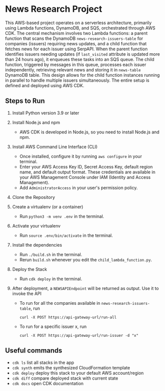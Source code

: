 
# News Research Project
This AWS-based project operates on a serverless architecture, primarily using Lambda functions, DynamoDB, and SQS, orchestrated through AWS CDK. The central mechanism involves two Lambda functions: a parent function that scans the DynamoDB `news-research-issuers-table` for companies (issuers) requiring news updates, and a child function that fetches news for each issuer using SerpAPI. When the parent function identifies issuers needing updates (if `last_visited` attribute is updated more than 24 hours ago), it enqueues these tasks into an SQS queue. 
The child function, triggered by messages in this queue, processes each issuer independently, retrieving relevant news and storing it in `news-table` DynamoDB table. This design allows for the child function instances running in parallel to handle multiple issuers simultaneously. The entire setup is defined and deployed using AWS CDK.

## Steps to Run

1. Install Python version 3.9 or later

2. Install Node.js and npm
    - AWS CDK is developed in Node.js, so you need to install Node.js and npm.

3. Install AWS Command Line Interface (CLI)
    - Once installed, configure it by running `aws configure` in your terminal.
    - Enter your AWS Access Key ID, Secret Access Key, default region name, and default output format. These credentials are available in your AWS Management Console under IAM (Identity and Access Management).
    - Add `AdministratorAccess` in your user's permission policy.

4. Clone the Repository

5. Create a virtualenv (or a container)
    - Run `python3 -m venv .env` in the terminal.

6. Activate your virtualenv
    - Run `source .env/bin/activate` in the terminal.

7. Install the dependencies
    - Run `./build.sh` in the terminal.
    - Rerun `build.sh` whenever you edit the `child_lambda_function.py`.

8. Deploy the Stack
    - Run `cdk deploy` in the terminal.

9. After deployment, a `NEWSAPIEndpoint` will be returned as output. Use it to invoke the API
    - To run for all the companies available in `news-research-issuers-table`, run 
        ```
        curl -X POST https://api-gateway-url/run-all
        ```
    - To run for a specific issuer x, run 
        ```
        curl -X POST https://api-gateway-url/run-issuer -d "x"
        ```



## Useful commands

 * `cdk ls`          list all stacks in the app
 * `cdk synth`       emits the synthesized CloudFormation template
 * `cdk deploy`      deploy this stack to your default AWS account/region
 * `cdk diff`        compare deployed stack with current state
 * `cdk docs`        open CDK documentation
